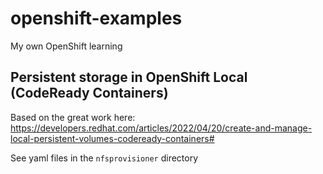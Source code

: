 # openshift-examples
My own OpenShift learning





## Persistent storage in OpenShift Local (CodeReady Containers)

Based on the great work here:
https://developers.redhat.com/articles/2022/04/20/create-and-manage-local-persistent-volumes-codeready-containers#

See yaml files in the `nfsprovisioner` directory
